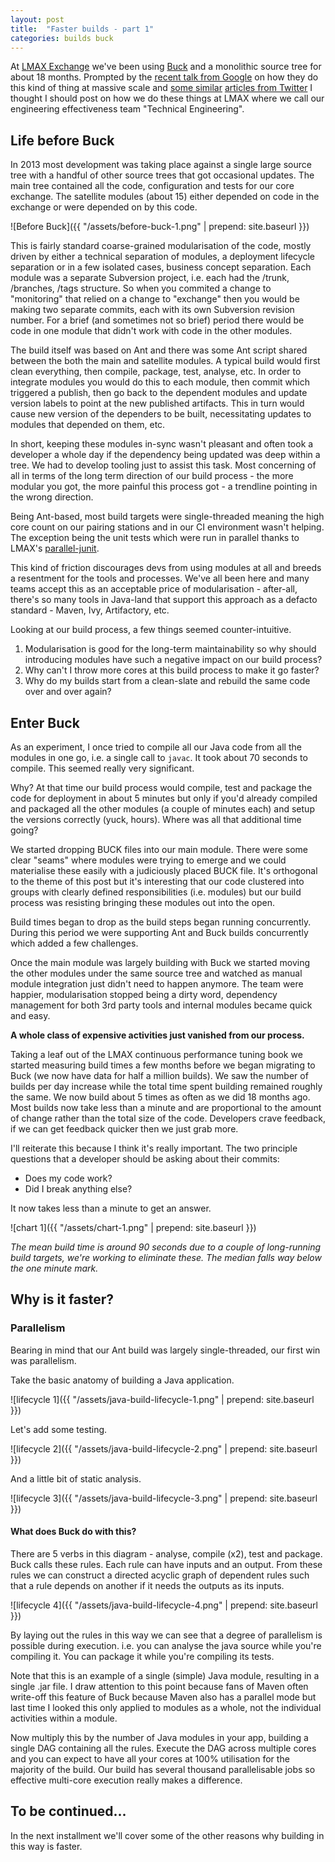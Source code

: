 ```yaml
---
layout: post
title:  "Faster builds - part 1"
categories: builds buck
---
```


At [LMAX Exchange][1] we've been using [Buck][2] and a monolithic source tree for about 18 months. Prompted by the [recent talk from Google][3] 
 on how they do this kind of thing at massive scale and [some similar][4] [articles from Twitter][5] I thought I
 should post on how we do these things at LMAX where we call our engineering effectiveness team "Technical Engineering".

## Life before Buck

In 2013 most development was taking place against a single large source tree with a handful of other source trees that
 got occasional updates. The main tree contained all the code, configuration and tests for our core exchange. The 
 satellite modules (about 15) either depended on code in the exchange or were depended on by this code.

![Before Buck]({{ "/assets/before-buck-1.png" | prepend: site.baseurl }})

This is fairly standard coarse-grained modularisation of the code, mostly driven by either a technical separation of modules, 
 a deployment lifecycle separation or in a few isolated cases, business concept separation. Each module was a separate 
 Subversion project, i.e. each had the /trunk, /branches, /tags structure. So when you commited a change to "monitoring"
 that relied on a change to "exchange" then you would be making two separate commits, each with its own Subversion 
 revision number. For a brief (and sometimes not so brief) period there would be code in one module that didn't 
 work with code in the other modules.
 
The build itself was based on Ant and there was some Ant script shared between the both the main and satellite modules. 
 A typical build would first clean everything, then compile, package, test, analyse, etc. In order to integrate modules
 you would do this to each module, then commit which triggered a publish, then go back to the dependent modules and update
 version labels to point at the new published artifacts. This in turn would cause new version of the dependers to be
 built, necessitating updates to modules that depended on them, etc.
 
In short, keeping these modules in-sync wasn't pleasant and often took a developer a whole day if the dependency being 
 updated was deep within a tree. We had to develop tooling just to assist this task. Most concerning of all in terms
 of the long term direction of our build process - the more modular you got, the more painful this process got - a
 trendline pointing in the wrong direction.
 
Being Ant-based, most build targets were single-threaded meaning the high core count on our pairing stations and in our
 CI environment wasn't helping. The exception being the unit tests which were run in parallel thanks to 
 LMAX's [parallel-junit][6].

This kind of friction discourages devs from using modules at all and breeds a resentment for the tools and processes.
 We've all been here and many teams accept this as an acceptable price of modularisation - after-all, there's so
 many tools in Java-land that support this approach as a defacto standard - Maven, Ivy, Artifactory, etc.
  
Looking at our build process, a few things seemed counter-intuitive.

  1. Modularisation is good for the long-term maintainability so why should introducing modules have such a negative 
     impact on our build process? 
  2. Why can't I throw more cores at this build process to make it go faster?
  3. Why do my builds start from a clean-slate and rebuild the same code over and over again?
  
## Enter Buck

As an experiment, I once tried to compile all our Java code from all the modules in one go, i.e. a single call to `javac`.
 It took about 70 seconds to compile. This seemed really very significant.
 
Why? At that time our build process would compile, test and package the code for deployment in about 5 minutes but only if 
 you'd already compiled and packaged all the other modules (a couple of minutes each) and setup the versions 
 correctly (yuck, hours). Where was all that additional time going?

We started dropping BUCK files into our main module. There were some clear "seams" where modules were trying to emerge 
 and we could materialise these easily with a judiciously placed BUCK file. It's orthogonal to the theme of this post but
 it's interesting that our code clustered into groups with clearly defined responsibilities (i.e. modules) but our build 
 process was resisting bringing these modules out into the open.

Build times began to drop as the build steps began running concurrently. During this period we were supporting Ant and Buck 
 builds concurrently which added a few challenges. 

Once the main module was largely building with Buck we started moving the other modules under the same source tree and 
 watched as manual module integration just didn't need to happen anymore. The team were happier, modularisation stopped 
 being a dirty word, dependency management for both 3rd party tools and internal modules became quick and easy.
 
**A whole class of expensive activities just vanished from our process.**
 
Taking a leaf out of the LMAX continuous performance tuning book we started measuring build times a few months before we
 began migrating to Buck (we now have data for half a million builds). We saw the number of builds per day increase 
 while the total time spent building remained roughly the same. We now build about 5 times as often as we 
 did 18 months ago. Most builds now take less than a minute and are proportional to the amount of change rather 
 than the total size of the code. Developers crave feedback, if we can get feedback quicker then we just grab more.
 
I'll reiterate this because I think it's really important. The two principle questions that a developer should be asking
about their commits:

  * Does my code work?
  * Did I break anything else?
  
It now takes less than a minute to get an answer.

![chart 1]({{ "/assets/chart-1.png" | prepend: site.baseurl }})

*The mean build time is around 90 seconds due to a couple of long-running build targets, we're working to 
 eliminate these. The median falls way below the one minute mark.*
   
## Why is it faster?

### Parallelism

Bearing in mind that our Ant build was largely single-threaded, our first win was parallelism.
 
Take the basic anatomy of building a Java application.

![lifecycle 1]({{ "/assets/java-build-lifecycle-1.png" | prepend: site.baseurl }})

Let's add some testing.

![lifecycle 2]({{ "/assets/java-build-lifecycle-2.png" | prepend: site.baseurl }})

And a little bit of static analysis.

![lifecycle 3]({{ "/assets/java-build-lifecycle-3.png" | prepend: site.baseurl }})

#### What does Buck do with this?

There are 5 verbs in this diagram - analyse, compile (x2), test and package. Buck calls these rules. Each rule can have
 inputs and an output. From these rules we can construct a directed acyclic graph of dependent rules such that a
 rule depends on another if it needs the outputs as its inputs.

![lifecycle 4]({{ "/assets/java-build-lifecycle-4.png" | prepend: site.baseurl }})

By laying out the rules in this way we can see that a degree of parallelism is possible during execution. i.e. you can
 analyse the java source while you're compiling it. You can package it while you're compiling its tests. 

Note that this is an example of a single (simple) Java module, resulting in a single .jar file. I draw attention to this 
 point because fans of Maven often write-off this feature of Buck because Maven also has a parallel mode but last time I 
 looked this only applied to modules as a whole, not the individual activities within a module.

Now multiply this by the number of Java modules in your app, building a single DAG containing all the rules. Execute 
 the DAG across multiple cores and you can expect to have all your cores at 100% utilisation for the majority of the 
 build. Our build has several thousand parallelisable jobs so effective multi-core execution really makes a 
 difference.

## To be continued...

In the next installment we'll cover some of the other reasons why building in this way is faster.

[1]: http://www.lmax.com
[2]: https://buckbuild.com
[3]: https://www.youtube.com/watch?v=W71BTkUbdqE
[4]: http://spectrum.ieee.org/view-from-the-valley/computing/software/twitters-tips-for-making-software-engineers-more-efficient
[5]: http://www.gigamonkeys.com/flowers/
[6]: https://github.com/LMAX-Exchange/parallel-junit
